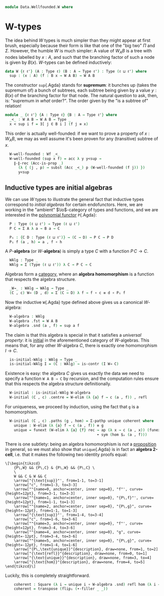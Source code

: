 <!--
```agda
open import 1Lab.Prelude

open import Data.Wellfounded.Properties
open import Data.Wellfounded.Base
```
-->

```agda
module Data.Wellfounded.W where
```

# W-types

The idea behind $W$ types is much simpler than they might appear at
first brush, especially because their form is like that one of the "big
two" $\Pi$ and $\Sigma$. However, the humble $W$ is much simpler: A
value of $W_A B$ is a tree with nodes labelled by $x : A$, and such that
the branching factor of such a node is given by $B(x)$. $W$-types can be
defined inductively:

```agda
data W {ℓ ℓ'} (A : Type ℓ) (B : A → Type ℓ') : Type (ℓ ⊔ ℓ') where
  sup : (x : A) (f : B x → W A B) → W A B
```

<!--
```agda
W-elim : ∀ {ℓ ℓ' ℓ''} {A : Type ℓ} {B : A → Type ℓ'} {C : W A B → Type ℓ''}
       → ({a : A} {f : B a → W A B} → (∀ ba → C (f ba)) → C (sup a f))
       → (w : W A B) → C w
W-elim {C = C} ps (sup a f) = ps (λ ba → W-elim {C = C} ps (f ba))
```
-->

The constructor `sup`{.Agda} stands for **supremum**: it bunches up
(takes the supremum of) a bunch of subtrees, each subtree being given by
a value $y : B(x)$ of the branching factor for that node. The natural
question to ask, then, is: "supremum in _what_ order?". The order given
by the "is a subtree of" relation!

```agda
module _ {ℓ ℓ'} {A : Type ℓ} {B : A → Type ℓ'} where
  _<_ : W A B → W A B → Type _
  x < sup i f = ∃[ j ∈ B i ] (f j ≡ x)
```

This order is actually well-founded: if we want to prove a property of
$x : W_A B$, we may as well assume it's been proven for any (transitive)
subtree of $x$.

```agda
  W-well-founded : Wf _<_
  W-well-founded (sup x f) = acc λ y y<sup →
    ∥-∥-rec (Acc-is-prop _)
      (λ { (j , p) → subst (Acc _<_) p (W-well-founded (f j)) })
      y<sup
```

## Inductive types are initial algebras

<!--
```agda
module _ {ℓ ℓ'} (A : Type ℓ) (B : A → Type ℓ') where
```
-->

We can use $W$ types to illustrate the general fact that inductive types
correspond to _initial algebras_ for certain endofunctors. Here, we are working
in the "ambient" $\io$-category of types and functions, and we are interested in the
[polynomial functor] `P`{.Agda}:

[polynomial functor]: Cat.Instances.Poly.html

```agda
  P : Type (ℓ ⊔ ℓ') → Type (ℓ ⊔ ℓ')
  P C = Σ A λ a → B a → C

  P₁ : {C D : Type (ℓ ⊔ ℓ')} → (C → D) → P C → P D
  P₁ f (a , h) = a , f ∘ h
```

A $P$-**algebra** (or $W$-**algebra**) is simply a type $C$ with a function $P\,C \to C$.

```agda
  WAlg : Type _
  WAlg = Σ (Type (ℓ ⊔ ℓ')) λ C → P C → C
```

Algebras form a [category], where an **algebra homomorphism** is a function that respects
the algebra structure.

[category]: Cat.Base.html

```agda
  _W→_ : WAlg → WAlg → Type _
  (C , c) W→ (D , d) = Σ (C → D) λ f → f ∘ c ≡ d ∘ P₁ f
```

Now the inductive `W`{.Agda} type defined above gives us a canonical $W$-algebra:

```agda
  W-algebra : WAlg
  W-algebra .fst = W A B
  W-algebra .snd (a , f) = sup a f
```

The claim is that this algebra is special in that it satisfies a _universal property_:
it is [initial] in the aforementioned category of $W$-algebras.
This means that, for any other $W$-algebra $C$, there is exactly one homomorphism $I \to C$.

[initial]: Cat.Diagram.Initial.html

```agda
  is-initial-WAlg : WAlg → Type _
  is-initial-WAlg I = (C : WAlg) → is-contr (I W→ C)
```

Existence is easy: the algebra $C$ gives us exactly the data we need to specify a function `W A B → C`
by recursion, and the computation rules ensure that this respects the algebra structure definitionally.

```agda
  W-initial : is-initial-WAlg W-algebra
  W-initial (C , c) .centre = W-elim (λ {a} f → c (a , f)) , refl
```

For uniqueness, we proceed by induction, using the fact that `g` is a homomorphism.

```agda
  W-initial (C , c) .paths (g , hom) = Σ-pathp unique coherent where
    unique : W-elim (λ {a} f → c (a , f)) ≡ g
    unique = funext (W-elim λ {a} {f} rec → ap (λ x → c (a , x)) (funext rec)
                                          ∙ sym (hom $ₚ (a , f)))
```

There is one subtlety: being an algebra homomorphism is _not_ a [proposition] in general,
so we must also show that `unique`{.Agda} is in fact an **algebra 2-cell**, i.e. that it
makes the following two identity proofs equal:

[proposition]: 1Lab.HLevel.html#is-prop

```{.quiver}
\[\begin{tikzcd}
	{P\,W} && {P\,C} & {P\,W} && {P\,C} \
	\
	W && C & W && C
	\arrow["{\text{sup}}"', from=1-1, to=3-1]
	\arrow["c", from=1-3, to=3-3]
	\arrow[""{name=0, anchor=center, inner sep=0}, "f"', curve={height=12pt}, from=3-1, to=3-3]
	\arrow[""{name=1, anchor=center, inner sep=0}, "{P\,f}"', curve={height=12pt}, from=1-1, to=1-3]
	\arrow[""{name=2, anchor=center, inner sep=0}, "{P\,g}", curve={height=-12pt}, from=1-1, to=1-3]
	\arrow["{\text{sup}}"', from=1-4, to=3-4]
	\arrow["c", from=1-6, to=3-6]
	\arrow[""{name=3, anchor=center, inner sep=0}, "f"', curve={height=12pt}, from=3-4, to=3-6]
	\arrow[""{name=4, anchor=center, inner sep=0}, "g", curve={height=-12pt}, from=3-4, to=3-6]
	\arrow[""{name=5, anchor=center, inner sep=0}, "{P\,g}", curve={height=-12pt}, from=1-4, to=1-6]
	\arrow["{P\,\text{unique}}"{description}, draw=none, from=1, to=2]
	\arrow["{\text{refl}}"{description}, draw=none, from=0, to=1]
	\arrow["{\text{unique}}"{description}, draw=none, from=3, to=4]
	\arrow["{\text{hom}}"{description}, draw=none, from=4, to=5]
\end{tikzcd}\]
```

Luckily, this is completely straightforward.

```agda
    coherent : Square (λ i → unique i ∘ W-algebra .snd) refl hom (λ i → c ∘ P₁ (unique i))
    coherent = transpose (flip₁ (∙-filler _ _))
```
